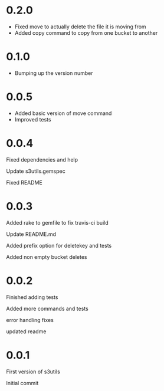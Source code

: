# 0.2.0
* Fixed move to actually delete the file it is moving from
* Added copy command to copy from one bucket to another
# 0.1.0
* Bumping up the version number
# 0.0.5
* Added basic version of move command
* Improved tests

# 0.0.4
Fixed dependencies and help

Update s3utils.gemspec

Fixed README
# 0.0.3

Added rake to gemfile to fix travis-ci build

Update README.md

Added prefix option for deletekey and tests

Added non empty bucket deletes
# 0.0.2
Finished adding tests

Added more commands and tests

error handling fixes

updated readme
# 0.0.1

First version of s3utils

Initial commit

